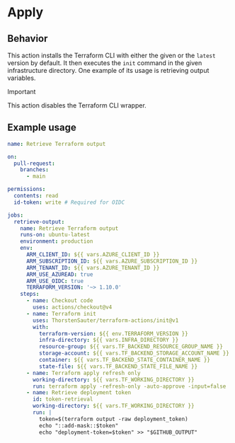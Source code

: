 ﻿# Apply

## Behavior

This action installs the Terraform CLI with either the given or the `latest` version by default. It then executes the
`init` command in the given infrastructure directory. One example of its usage is retrieving output variables.

> [!IMPORTANT]
> This action disables the Terraform CLI wrapper.

## Example usage

```yaml
name: Retrieve Terraform output

on:
  pull-request:
    branches:
      - main

permissions:
  contents: read
  id-token: write # Required for OIDC

jobs:
  retrieve-output:
    name: Retrieve Terraform output
    runs-on: ubuntu-latest
    environment: production
    env:
      ARM_CLIENT_ID: ${{ vars.AZURE_CLIENT_ID }}
      ARM_SUBSCRIPTION_ID: ${{ vars.AZURE_SUBSCRIPTION_ID }}
      ARM_TENANT_ID: ${{ vars.AZURE_TENANT_ID }}
      ARM_USE_AZUREAD: true
      ARM_USE_OIDC: true
      TERRAFORM_VERSION: '~> 1.10.0'
    steps:
      - name: Checkout code
        uses: actions/checkout@v4
      - name: Terraform init
        uses: ThorstenSauter/terraform-actions/init@v1
        with:
          terraform-version: ${{ env.TERRAFORM_VERSION }}
          infra-directory: ${{ vars.INFRA_DIRECTORY }}
          resource-group: ${{ vars.TF_BACKEND_RESOURCE_GROUP_NAME }}
          storage-account: ${{ vars.TF_BACKEND_STORAGE_ACCOUNT_NAME }}
          container: ${{ vars.TF_BACKEND_STATE_CONTAINER_NAME }}
          state-file: ${{ vars.TF_BACKEND_STATE_FILE_NAME }}
      - name: Terraform apply refresh only
        working-directory: ${{ vars.TF_WORKING_DIRECTORY }}
        run: terraform apply -refresh-only -auto-approve -input=false
      - name: Retrieve deployment token
        id: token-retrieval
        working-directory: ${{ vars.TF_WORKING_DIRECTORY }}
        run: |
          token=$(terraform output -raw deployment_token)
          echo "::add-mask::$token"
          echo "deployment-token=$token" >> "$GITHUB_OUTPUT"
```
